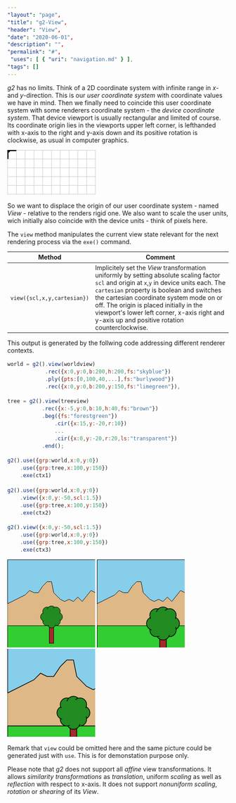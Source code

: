 ```yaml
---
"layout": "page",
"title": "g2-View",
"header": "View",
"date": "2020-06-01",
"description": "",
"permalink": "#",
 "uses": [ { "uri": "navigation.md" } ],
"tags": []
---
```



_g2_ has no limits. Think of a 2D coordinate system with infinite range in _x_- and _y_-direction.
This is our _user coordinate system_ with coordinate values we have in mind.
Then we finally need to coincide this user coordinate system with some renderers coordinate
system - the _device coordinate system_.
That device viewport is usually rectangular and limited of course. Its coordinate origin lies in the viewports
upper left corner, is lefthanded with x-axis to the right and y-axis down and its
positive rotation is clockwise, as usual in computer graphics.

![origin](../img/origin.png)

So we want to displace the origin of our user coordinate system - named _View_ - relative
to the renders rigid one. We also want to scale the user units, wich initially also coincide with the device units - think of pixels here.

The `view` method manipulates the current view state relevant for the next rendering process via the `exe()` command.

Method | Comment
-------- |-------
`view({scl,x,y,cartesian})` | Implicitely set the _View_ transformation uniformly by setting absolute scaling factor `scl` and origin at `x`,`y` in device units each. The `cartesian` property is boolean and switches the cartesian coordinate system mode on or off. The origin is placed initially in the viewport's lower left corner, x-axis right and y-axis up and positive rotation counterclockwise.

This output is generated by the follwing code addressing different renderer contexts.

```javascript
world = g2().view(worldview)
            .rec({x:0,y:0,b:200,h:200,fs:"skyblue"})
            .ply({pts:[0,100,40,...],fs:"burlywood"})
            .rec({x:0,y:0,b:200,y:150,fs:"limegreen"}),

tree = g2().view(treeview)
           .rec({x:-5,y:0,b:10,h:40,fs:"brown"})
           .beg({fs:"forestgreen"})
               .cir({x:15,y:-20,r:10})
               ...
               .cir({x:0,y:-20,r:20,ls:"transparent"})
           .end();

g2().use({grp:world,x:0,y:0})
    .use({grp:tree,x:100,y:150})
    .exe(ctx1)

g2().use({grp:world,x:0,y:0})
    .view({x:0,y:-50,scl:1.5})
    .use({grp:tree,x:100,y:150})
    .exe(ctx2)

g2().view({x:0,y:-50,scl:1.5})
    .use({grp:world,x:0,y:0})
    .use({grp:tree,x:100,y:150})
    .exe(ctx3)
```

![view-1](../img/view-1.png) ![view-2](../img/view-6.png) ![view-3](../img/view-7.png)


Remark that `view` could be omitted here and the same picture could be generated just with `use`. This is for demonstation purpose only.

Please note that _g2_ does not support all _affine_ view transformations. It allows _similarity
transformations_ as _translation_, uniform _scaling_ as well as _reflection_ with respect to x-axis.
It does not support _nonuniform scaling_, _rotation_ or _shearing_ of its _View_.
